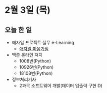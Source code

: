 # 2월 3일 (목)

## 오늘 한 일

* 애자일 프로젝트 실무 e-Learning
  * [애자일 마음가짐](https://github.com/GoodJeon/etc/blob/main/%EC%95%A0%EC%9E%90%EC%9D%BC%ED%94%84%EB%A1%9C%EC%A0%9D%ED%8A%B8(%EC%9E%85%EB%AC%B8)/04_%EC%95%A0%EC%9E%90%EC%9D%BC_%EB%A7%88%EC%9D%8C%EA%B0%80%EC%A7%90.md)
* 백준 온라인 져지
  * 1008번(Python)
  * 10926번(Python)
  * 18108번(Python)
* 정보처리기사
  * 2과목 소프트웨어 개발(데이터 입출력 구현 D)

